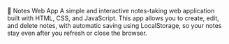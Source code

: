 📝 Notes Web App
A simple and interactive notes-taking web application built with HTML, CSS, and JavaScript.
This app allows you to create, edit, and delete notes, with automatic saving using LocalStorage, so your notes stay even after you refresh or close the browser.